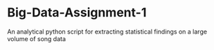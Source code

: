 # Big-Data-Assignment-1
An analytical python script for extracting statistical findings on a large volume of song data 

